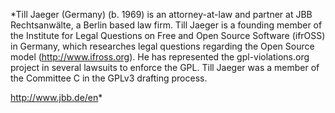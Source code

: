 *Till Jaeger (Germany)
(b. 1969) is an attorney-at-law and partner at JBB Rechtsanwälte, a
Berlin based law firm. Till Jaeger is a founding member of the Institute
for Legal Questions on Free and Open Source Software (ifrOSS) in
Germany, which researches legal questions regarding the Open Source
model (<http://www.ifross.org>). He has represented the
gpl-violations.org project in several lawsuits to enforce the GPL. Till
Jaeger was a member of the Committee C in the GPLv3 drafting process.

<http://www.jbb.de/en>*
